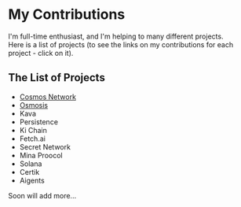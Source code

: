 # My Contributions

I'm full-time enthusiast, and I'm helping to many different projects. <br />
Here is a list of projects (to see the links on my contributions for each project - click on it). <br />

## The List of Projects
- [Cosmos Network](https://github.com/Antropocosmist/My-Contributions/blob/main/cosmos.md)
- [Osmosis](https://github.com/Antropocosmist/My-Contributions/blob/main/osmosis.md)
- Kava
- Persistence
- Ki Chain
- Fetch.ai
- Secret Network
- Mina Proocol
- Solana
- Certik
- Aigents

Soon will add more...
